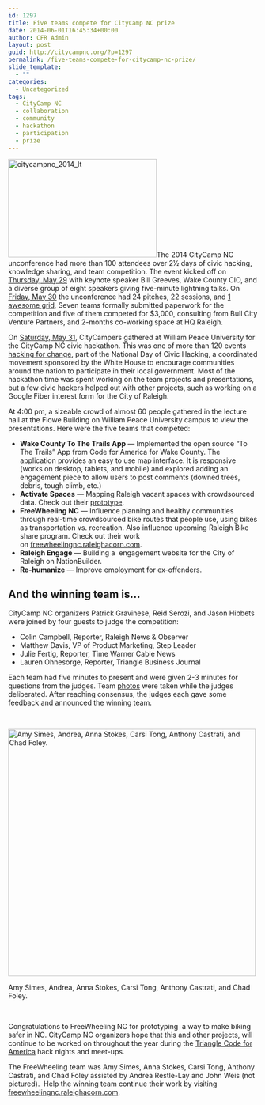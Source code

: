 ```yaml
---
id: 1297
title: Five teams compete for CityCamp NC prize
date: 2014-06-01T16:45:34+00:00
author: CFR Admin
layout: post
guid: http://citycampnc.org/?p=1297
permalink: /five-teams-compete-for-citycamp-nc-prize/
slide_template:
  - ""
categories:
  - Uncategorized
tags:
  - CityCamp NC
  - collaboration
  - community
  - hackathon
  - participation
  - prize
---
```

[<img class="alignright size-medium wp-image-1300" src="http://citycampnc.org/wp-content/uploads/2014/06/citycampnc_2014_lt-300x199.jpg" alt="citycampnc_2014_lt" width="300" height="199" />](http://citycampnc.org/wp-content/uploads/2014/06/citycampnc_2014_lt.jpg)The 2014 CityCamp NC unconference had more than 100 attendees over 2½ days of civic hacking, knowledge sharing, and team competition. The event kicked off on [Thursday, May 29](http://citycampnc.org/2014/05/citycamp-nc-schedule-for-thursday-may-29/ "CityCamp NC Schedule for Thursday, May 29") with keynote speaker Bill Greeves, Wake County CIO, and a diverse group of eight speakers giving five-minute lightning talks. On [Friday, May 30](http://citycampnc.org/2014/05/citycamp-nc-schedule-for-friday-may-30/ "CityCamp NC Schedule for Friday, May 30") the unconference had 24 pitches, 22 sessions, and [1 awesome grid](http://citycampnc.org/2014/05/citycamp-nc-unconference-schedule/), Seven teams formally submitted paperwork for the competition and five of them competed for $3,000, consulting from Bull City Venture Partners, and 2-months co-working space at HQ Raleigh. <!--more-->

On [Saturday, May 31](http://citycampnc.org/2014/05/citycamp-nc-schedule-for-saturday-may-31/ "CityCamp NC Schedule for Saturday, May 31"), CityCampers gathered at William Peace University for the CityCamp NC civic hackathon. This was one of more than 120 events <a title="hacking for change" href="http://hackforchange.org/" target="_blank">hacking for change</a>, part of the National Day of Civic Hacking, a coordinated movement sponsored by the White House to encourage communities around the nation to participate in their local government. Most of the hackathon time was spent working on the team projects and presentations, but a few civic hackers helped out with other projects, such as working on a Google Fiber interest form for the City of Raleigh.
  
<span id="more-1264"></span>

At 4:00 pm, a sizeable crowd of almost 60 people gathered in the lecture hall at the Flowe Building on William Peace University campus to view the presentations. Here were the five teams that competed:

  * **Wake County To The Trails App** — Implemented the open source “To The Trails” App from Code for America for Wake County. The application provides an easy to use map interface. It is responsive (works on desktop, tablets, and mobile) and explored adding an engagement piece to allow users to post comments (downed trees, debris, tough climb, etc.)
  * **Activate Spaces** — Mapping Raleigh vacant spaces with crowdsourced data. Check out their <a title="Activate Spaces" href="http://citycampnc.org/get-involved/2014-2/activate/" target="_blank">prototype</a>.
  * **FreeWheeling NC** — Influence planning and healthy communities through real-time crowdsourced bike routes that people use, using bikes as transportation vs. recreation. Also influence upcoming Raleigh Bike share program. Check out their work on <a title="freewheelingnc.raleighacorn.com" href="http://freewheelingnc.raleighacorn.com/" target="_blank">freewheelingnc.raleighacorn.com</a>.
  * **Raleigh Engage** — Building a  engagement website for the City of Raleigh on NationBuilder.
  * **Re-humanize** — Improve employment for ex-offenders.

## And the winning team is&#8230;

CityCamp NC organizers Patrick Gravinese, Reid Serozi, and Jason Hibbets were joined by four guests to judge the competition:

  * Colin Campbell, Reporter, Raleigh News & Observer
  * Matthew Davis, VP of Product Marketing, Step Leader
  * Julie Fertig, Reporter, Time Warner Cable News
  * Lauren Ohnesorge, Reporter, Triangle Business Journal

Each team had five minutes to present and were given 2-3 minutes for questions from the judges. Team <a title="photos" href="https://www.flickr.com/groups/citycampral/" target="_blank">photos</a> were taken while the judges deliberated. After reaching consensus, the judges each gave some feedback and announced the winning team.

&nbsp;

<div id="attachment_1299" style="max-width: 510px" class="wp-caption aligncenter">
  <a href="http://citycampnc.org/wp-content/uploads/2014/06/citycampnc_2014_winners.jpg"><img class="size-full wp-image-1299" src="http://citycampnc.org/wp-content/uploads/2014/06/citycampnc_2014_winners.jpg" alt="Amy Simes, Andrea, Anna Stokes, Carsi Tong, Anthony Castrati, and Chad Foley." width="500" /></a>
  
  <p class="wp-caption-text">
    Amy Simes, Andrea, Anna Stokes, Carsi Tong, Anthony Castrati, and Chad Foley.
  </p>
</div>

&nbsp;

Congratulations to FreeWheeling NC for prototyping  a way to make biking safer in NC. CityCamp NC organizers hope that this and other projects, will continue to be worked on throughout the year during the <a title="Triangle Code for America" href="http://www.meetup.com/Triangle-Code-for-America/" target="_blank">Triangle Code for America</a> hack nights and meet-ups.

The FreeWheeling team was Amy Simes, Anna Stokes, Carsi Tong, Anthony Castrati, and Chad Foley assisted by Andrea Restle-Lay and John Weis (not pictured).  Help the winning team continue their work by visiting <a title="freewheelingnc.raleighacorn.com" href="http://freewheelingnc.raleighacorn.com/" target="_blank">freewheelingnc.raleighacorn.com</a>.